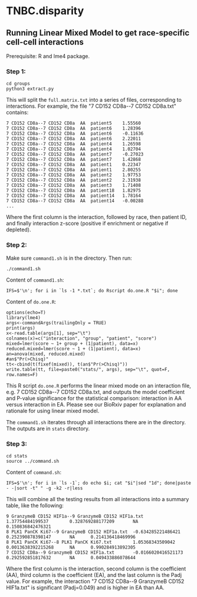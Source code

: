 # TNBC.disparity

## Running Linear Mixed Model to get race-specific cell-cell interactions

Prerequisite: R and lme4 package.

### Step 1:
```
cd groups
python3 extract.py
```

This will split the `full.matrix.txt` into a series of files, corresponding to interactions.
For example, the file "7 CD152 CD8a--7 CD152 CD8a.txt" contains:

```
7 CD152 CD8a--7 CD152 CD8a  AA  patient5    1.55560
7 CD152 CD8a--7 CD152 CD8a  AA  patient6    1.28396
7 CD152 CD8a--7 CD152 CD8a  AA  patient6    -0.11636
7 CD152 CD8a--7 CD152 CD8a  AA  patient6    2.22011
7 CD152 CD8a--7 CD152 CD8a  AA  patient4    1.26598
7 CD152 CD8a--7 CD152 CD8a  AA  patient4    1.02704
7 CD152 CD8a--7 CD152 CD8a  AA  patient7    -0.27023
7 CD152 CD8a--7 CD152 CD8a  AA  patient7    1.42868
7 CD152 CD8a--7 CD152 CD8a  AA  patient1    0.22347
7 CD152 CD8a--7 CD152 CD8a  AA  patient1    2.80255
7 CD152 CD8a--7 CD152 CD8a  AA  patient2    1.97753
7 CD152 CD8a--7 CD152 CD8a  AA  patient2    2.31938
7 CD152 CD8a--7 CD152 CD8a  AA  patient3    1.71408
7 CD152 CD8a--7 CD152 CD8a  AA  patient18   1.82975
7 CD152 CD8a--7 CD152 CD8a  AA  patient14   1.78164
7 CD152 CD8a--7 CD152 CD8a  AA  patient14   -0.00288
...
```
Where the first column is the interaction, followed by race, then patient ID, and finally interaction z-score (positive if enrichment or negative if depleted).


### Step 2:

Make sure `command1.sh` is in the directory. Then run:
```
./command1.sh
```

Content of `command1.sh`:
```
IFS=$'\n'; for i in `ls -1 *.txt`; do Rscript do.one.R "$i"; done
```

Content of `do.one.R`:
```
options(echo=T)
library(lme4)
args<-commandArgs(trailingOnly = TRUE)
print(args)
x<-read.table(args[1], sep="\t")
colnames(x)=c("interaction", "group", "patient", "score")
mixed=lmer(score ~ 1+ group + (1|patient), data=x)
reduced.mixed=lmer(score ~ 1 + (1|patient), data=x)
an=anova(mixed, reduced.mixed)
#an$"Pr(>Chisq)"
tt<-cbind(t(fixef(mixed)), t(an$"Pr(>Chisq)"))
write.table(tt, file=paste0("stats/", args), sep="\t", quot=F, row.names=F)
```

This R script `do.one.R` performs the linear mixed mode on an interaction file, e.g. 7 CD152 CD8a--7 CD152 CD8a.txt, and outputs the model coefficient and P-value significance for the statistical comparison: interaction in AA versus interaction in EA. Please see our BioRxiv paper for explanation and rationale for using linear mixed model.

The `command1.sh` iterates through all interactions there are in the directory.
The outputs are in `stats` directory.

### Step 3:

```
cd stats
source ../command.sh
```

Content of `command.sh`:
```
IFS=$'\n'; for i in `ls -1`; do echo $i; cat "$i"|sed "1d"; done|paste - -|sort -t" " -g -k2 -r|less
```

This will combine all the testing results from all interactions into a summary table, like the following:
```
9 GranzymeB CD152 HIF1a--9 GranzymeB CD152 HIF1a.txt    1.37754484199537        0.328769288177209       NA      0.150836842476321
8 PLK1 PanCK Ki67--9 GranzymeB CD152 HIF1a.txt  -0.634285221486421      0.252390878398147       NA      0.214136418469996
8 PLK1 PanCK Ki67--8 PLK1 PanCK Ki67.txt        1.05368343509042        0.0013638392215268      NA      0.990284913892305
7 CD152 CD8a--9 GranzymeB CD152 HIF1a.txt       -0.0166020416521173     0.292592851817632       NA      0.049433886078644
```

Where the first column is the interaction, second column is the coefficient (AA), third column is the coefficient (EA), and the last column is the Padj value.
For example, the interaction "7 CD152 CD8a--9 GranzymeB CD152 HIF1a.txt" is significant (Padj=0.049) and is higher in EA than AA.


